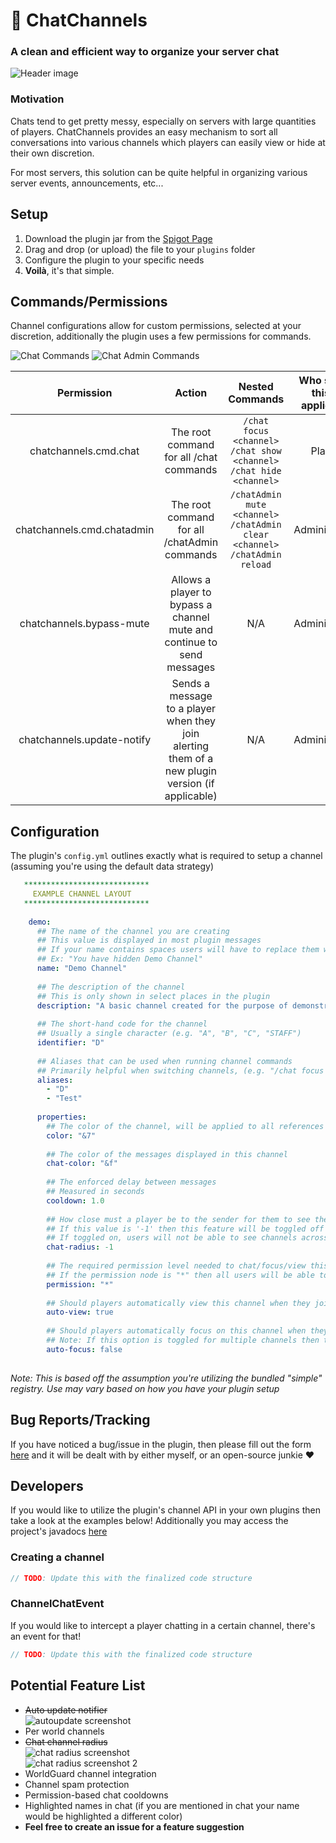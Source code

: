 # :speech_balloon: ChatChannels
### A clean and efficient way to organize your server chat
![Header image](http://image.prntscr.com/image/21438b93033c412b9547644d2089a3c3.png)

### Motivation
Chats tend to get pretty messy, especially on servers with large quantities of players. ChatChannels provides an easy mechanism to sort all conversations into various channels which players can easily view or hide at their own discretion.

For most servers, this solution can be quite helpful in organizing various server events, announcements, etc...

## Setup
1. Download the plugin jar from the [Spigot Page](https://www.spigotmc.org/resources/chatchannels.39100/)
2. Drag and drop (or upload) the file to your `plugins` folder
3. Configure the plugin to your specific needs
4. **Voilà**, it's that simple.

## Commands/Permissions
Channel configurations allow for custom permissions, selected at your discretion, additionally the plugin uses a few permissions for commands.

![Chat Commands](http://image.prntscr.com/image/6897b3cefb194a94a3142b39938f4267.png)
![Chat Admin Commands](http://image.prntscr.com/image/76c006594986493ca93c2a39aa87273c.png)

|       **Permission**       |                                            **Action**                                            |                                          **Nested Commands**                                          | **Who should this be applied to?** |
|:--------------------------:|:------------------------------------------------------------------------------------------------:|:-----------------------------------------------------------------------------------------------------:|:----------------------------------:|
| chatchannels.cmd.chat      | The root command for all /chat commands                                                          | `/chat focus <channel>` `/chat show <channel>` `/chat hide <channel>`                                 | Players                            |
| chatchannels.cmd.chatadmin | The root command for all /chatAdmin commands                                                     | `/chatAdmin mute <channel>` `/chatAdmin clear <channel>` `/chatAdmin reload` | Administrators                     |
| chatchannels.bypass-mute   | Allows a player to bypass a channel mute and continue to send messages                           | N/A                                                                                                   | Administrators                     |
| chatchannels.update-notify | Sends a message to a player when they join alerting them of a new plugin version (if applicable) | N/A                                                                                                   | Administrators                     |

## Configuration
The plugin's `config.yml` outlines exactly what is required to setup a channel (assuming you're using the default data strategy)

```yml
   ****************************
     EXAMPLE CHANNEL LAYOUT
   ****************************
  
    demo:
      ## The name of the channel you are creating
      ## This value is displayed in most plugin messages
      ## If your name contains spaces users will have to replace them with '_' in their command
      ## Ex: "You have hidden Demo Channel"
      name: "Demo Channel"
  
      ## The description of the channel
      ## This is only shown in select places in the plugin
      description: "A basic channel created for the purpose of demonstrating the plugin"
  
      ## The short-hand code for the channel
      ## Usually a single character (e.g. "A", "B", "C", "STAFF")
      identifier: "D"
  
      ## Aliases that can be used when running channel commands
      ## Primarily helpful when switching channels, (e.g. "/chat focus D")
      aliases:
        - "D"
        - "Test"
  
      properties:
        ## The color of the channel, will be applied to all references to the channel
        color: "&7"
  
        ## The color of the messages displayed in this channel
        chat-color: "&f"
  
        ## The enforced delay between messages
        ## Measured in seconds
        cooldown: 1.0
  
        ## How close must a player be to the sender for them to see their messages
        ## If this value is '-1' then this feature will be toggled off for this specific chat
        ## If toggled on, users will not be able to see channels across different worlds
        chat-radius: -1
  
        ## The required permission level needed to chat/focus/view this channel
        ## If the permission node is "*" then all users will be able to interact with the channel
        permission: "*"
  
        ## Should players automatically view this channel when they join the server?
        auto-view: true
  
        ## Should players automatically focus on this channel when they join the server?
        ## Note: If this option is toggled for multiple channels then the user will be focued on whatever channel was processed last
        auto-focus: false
  
```

_Note: This is based off the assumption you're utilizing the bundled "simple" registry. Use may vary based on how you have your plugin setup_

## Bug Reports/Tracking
If you have noticed a bug/issue in the plugin, then please fill out the form [here](https://github.com/codenameflip/ChatChannels/issues/new) and it will be dealt with by either myself, or an open-source junkie :heart:

## Developers
If you would like to utilize the plugin's channel API in your own plugins then take a look at the examples below!
Additionally you may access the project's javadocs [here]()

### Creating a channel
```java
// TODO: Update this with the finalized code structure
```

### ChannelChatEvent
If you would like to intercept a player chatting in a certain channel, there's an event for that!

```java
// TODO: Update this with the finalized code structure
```

## Potential Feature List
- ~~Auto update notifier~~  
  ![autoupdate screenshot](http://image.prntscr.com/image/440252d9f7c24751aca638bed4459ca5.png)
- Per world channels
- ~~Chat channel radius~~  
  ![chat radius screenshot](http://image.prntscr.com/image/acd11e5bf88842c1a7ee0fc0d0c9f693.png)  
  ![chat radius screenshot 2](http://image.prntscr.com/image/85c973df436146b8b8d951833ea3ebe6.png)
- WorldGuard channel integration
- Channel spam protection
- Permission-based chat cooldowns
- Highlighted names in chat (if you are mentioned in chat your name would be highlighted a different color)
- **Feel free to create an issue for a feature suggestion**
